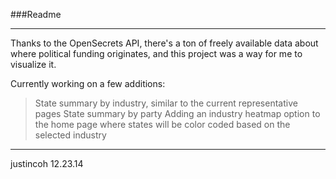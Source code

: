 ###Readme
***

Thanks to the OpenSecrets API, there's a ton of freely available data
about where political funding originates, and this project was a way for me to visualize it.


Currently working on a few additions:
>State summary by industry, similar to the current representative pages
>State summary by party
>Adding an industry heatmap option to the home page where states will be color coded based on the selected industry

***
justincoh 12.23.14


